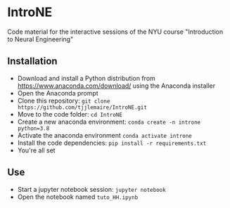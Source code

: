 # IntroNE

Code material for the interactive sessions of the NYU course "Introduction to Neural Engineering"

## Installation

- Download and install a Python distribution from https://www.anaconda.com/download/ using the Anaconda installer
- Open the Anaconda prompt
- Clone this repository: `git clone https://github.com/tjjlemaire/IntroNE.git`
- Move to the code folder: `cd IntroNE`
- Create a new anaconda environment: `conda create -n introne python=3.8`
- Activate the anaconda environment `conda activate introne`
- Install the code dependencies: `pip install -r requirements.txt`
- You're all set

## Use

- Start a jupyter notebook session: `jupyter notebook`
- Open the notebook named `tuto_HH.ipynb`
